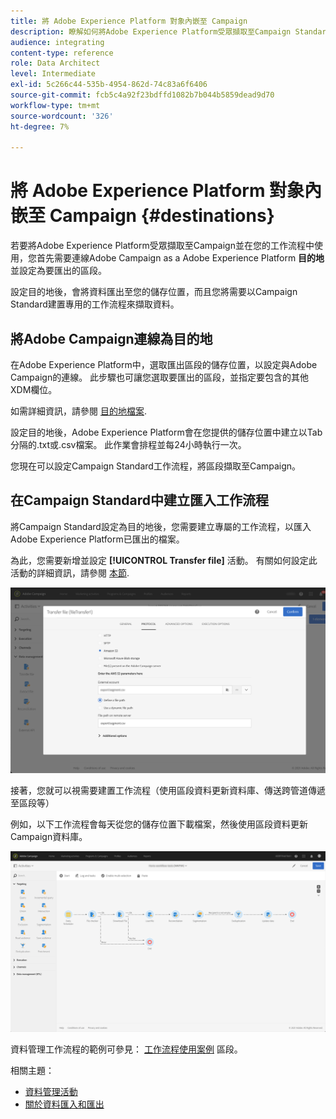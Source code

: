 ```yaml
---
title: 將 Adobe Experience Platform 對象內嵌至 Campaign
description: 瞭解如何將Adobe Experience Platform受眾擷取至Campaign Standard。
audience: integrating
content-type: reference
role: Data Architect
level: Intermediate
exl-id: 5c266c44-535b-4954-862d-74c83a6f6406
source-git-commit: fcb5c4a92f23bdffd1082b7b044b5859dead9d70
workflow-type: tm+mt
source-wordcount: '326'
ht-degree: 7%

---
```


# 將 Adobe Experience Platform 對象內嵌至 Campaign {#destinations}

若要將Adobe Experience Platform受眾擷取至Campaign並在您的工作流程中使用，您首先需要連線Adobe Campaign as a Adobe Experience Platform **目的地** 並設定為要匯出的區段。

設定目的地後，會將資料匯出至您的儲存位置，而且您將需要以Campaign Standard建置專用的工作流程來擷取資料。

## 將Adobe Campaign連線為目的地

在Adobe Experience Platform中，選取匯出區段的儲存位置，以設定與Adobe Campaign的連線。 此步驟也可讓您選取要匯出的區段，並指定要包含的其他XDM欄位。

如需詳細資訊，請參閱 [目的地檔案](https://experienceleague.adobe.com/docs/experience-platform/destinations/catalog/email-marketing/adobe-campaign.html).

設定目的地後，Adobe Experience Platform會在您提供的儲存位置中建立以Tab分隔的.txt或.csv檔案。 此作業會排程並每24小時執行一次。

您現在可以設定Campaign Standard工作流程，將區段擷取至Campaign。

## 在Campaign Standard中建立匯入工作流程

將Campaign Standard設定為目的地後，您需要建立專屬的工作流程，以匯入Adobe Experience Platform已匯出的檔案。

為此，您需要新增並設定 **[!UICONTROL Transfer file]** 活動。 有關如何設定此活動的詳細資訊，請參閱 [本節](../../automating/using/transfer-file.md).

![](assets/rtcdp-transfer-file.png)

接著，您就可以視需要建置工作流程（使用區段資料更新資料庫、傳送跨管道傳遞至區段等）

例如，以下工作流程會每天從您的儲存位置下載檔案，然後使用區段資料更新Campaign資料庫。

![](assets/rtcdp-workflow.png)

資料管理工作流程的範例可參見： [工作流程使用案例](../../automating/using/about-workflow-use-cases.md#management) 區段。

相關主題：

* [資料管理活動](../../automating/using/about-data-management-activities.md)
* [關於資料匯入和匯出](../../automating/using/about-data-import-and-export.md)
